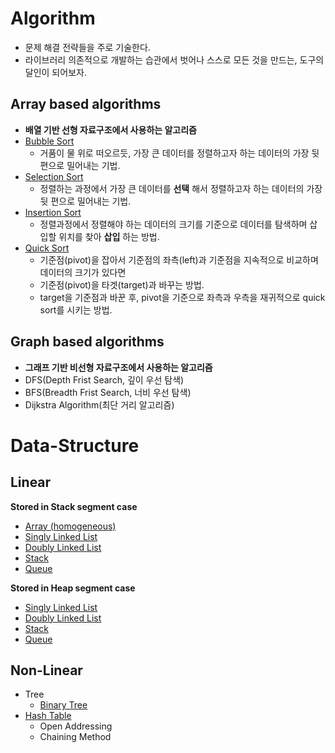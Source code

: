 # Algorithm
- 문제 해결 전략들을 주로 기술한다.
- 라이브러리 의존적으로 개발하는 습관에서 벗어나 스스로 모든 것을 만드는, 도구의 달인이 되어보자.

## Array based algorithms
- **배열 기반 선형 자료구조에서 사용하는 알고리즘**
- [Bubble Sort](https://github.com/csyouk/algorithm_datastructure/blob/master/Sorting-Algorithms/BubbleSort.md)
  - 거품이 물 위로 떠오르듯, 가장 큰 데이터를 정렬하고자 하는 데이터의 가장 뒷 편으로 밀어내는 기법.
- [Selection Sort](https://github.com/csyouk/algorithm_datastructure/blob/master/Sorting-Algorithms/SelectionSort.md)
  - 정렬하는 과정에서 가장 큰 데이터를 **선택** 해서 정렬하고자 하는 데이터의 가장 뒷 편으로 밀어내는 기법.
- [Insertion Sort](https://github.com/csyouk/algorithm_datastructure/blob/master/Sorting-Algorithms/InsertionSort.md)
  - 정렬과정에서 정렬해야 하는 데이터의 크기를 기준으로 데이터를 탐색하며 삽입할 위치를 찾아 **삽입** 하는 방법.
- [Quick Sort](https://github.com/csyouk/algorithm_datastructure/blob/master/Sorting-Algorithms/QuickSort.md)
  - 기준점(pivot)을 잡아서 기준점의 좌측(left)과 기준점을 지속적으로 비교하며 데이터의 크기가 있다면
  - 기준점(pivot)을 타겟(target)과 바꾸는 방법.
  - target을 기준점과 바꾼 후, pivot을 기준으로 좌측과 우측을 재귀적으로 quick sort를 시키는 방법.


## Graph based algorithms
- **그래프 기반 비선형 자료구조에서 사용하는 알고리즘**
- DFS(Depth Frist Search, 깊이 우선 탐색)
- BFS(Breadth Frist Search, 너비 우선 탐색)
- Dijkstra Algorithm(최단 거리 알고리즘)


# Data-Structure

## Linear
**Stored in Stack segment case**   
- [Array (homogeneous)](https://github.com/csyouk/algorithm_datastructure/blob/master/Data-Structure/Linear/Array.md)
- [Singly Linked List](https://github.com/csyouk/algorithm_datastructure/blob/master/Data-Structure/Linear/Stack-Segment/SinglyLinkedList.md)
- [Doubly Linked List](https://github.com/csyouk/algorithm_datastructure/blob/master/Data-Structure/Linear/Stack-Segment/DoublyLinkedList.md)
- [Stack](https://github.com/csyouk/algorithm_datastructure/blob/master/Data-Structure/Linear/Stack-Segment/Stack.md)
- [Queue](https://github.com/csyouk/algorithm_datastructure/blob/master/Data-Structure/Linear/Stack-Segment/Queue.md)

**Stored in Heap segment case**
- [Singly Linked List](https://github.com/csyouk/algorithm_datastructure/blob/master/Data-Structure/Linear/Heap-Segment/SinglyLinkedList.md)
- [Doubly Linked List](https://github.com/csyouk/algorithm_datastructure/blob/master/Data-Structure/Linear/Heap-Segment/DoublyLinkedList.md)
- [Stack](https://github.com/csyouk/algorithm_datastructure/blob/master/Data-Structure/Linear/Heap-Segment/Stack.md)
- [Queue](https://github.com/csyouk/algorithm_datastructure/blob/master/Data-Structure/Linear/Heap-Segment/Queue.md)

## Non-Linear
- Tree
  - [Binary Tree](https://github.com/csyouk/algorithm_datastructure/blob/master/Data-Structure/Non-Linear/BinaryTree.md)
- [Hash Table](https://github.com/csyouk/algorithm_datastructure/blob/master/Data-Structure/Non-Linear/HashTable.md)
  - Open Addressing
  - Chaining Method
